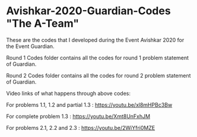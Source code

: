 # Avishkar-2020-Guardian-Codes "The A-Team"
These are the codes that I developed during the Event Avishkar 2020 for the Event Guardian.

Round 1 Codes folder contains all the codes for round 1 problem statement of Guardian.

Round 2 Codes folder contains all the codes for round 2 problem statement of Guardian.

Video links of what happens through above codes:

For problems 1.1, 1.2 and partial 1.3 : https://youtu.be/xl8mHPBc3Bw 

For complete problem 1.3              : https://youtu.be/Xmt8UnFxhJM

For problems 2.1, 2.2 and 2.3         : https://youtu.be/2WiYfri0MZE
